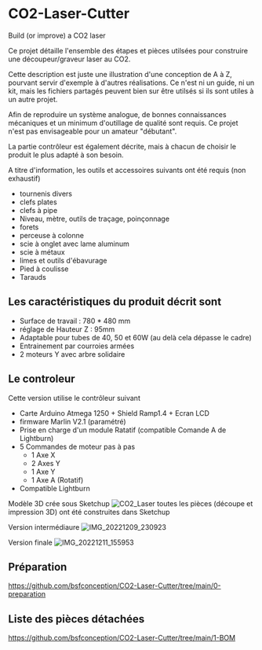 # CO2-Laser-Cutter
Build (or improve) a CO2 laser

Ce projet détaille l'ensemble des étapes et pièces utilsées pour construire une découpeur/graveur laser au CO2.

Cette description est juste une illustration d'une conception de A à Z, pourvant servir d'exemple à d'autres réalisations.
Ce n'est ni un guide, ni un kit, mais les fichiers partagés peuvent bien sur être utilsés si ils sont utiles à un autre projet.

Afin de reproduire un système analogue, de bonnes connaissances mécaniques et un minimum d'outillage de qualité sont requis. Ce projet n'est pas envisageable pour un amateur "débutant".

La partie contrôleur est également décrite, mais à chacun de choisir le produit le plus adapté à son besoin.

A titre d'information, les outils et accessoires suivants ont été requis (non exhaustif)
- tournenis divers
- clefs plates
- clefs à pipe
- Niveau, mètre, outils de traçage, poinçonnage
- forets 
- perceuse à colonne
- scie à onglet avec lame aluminum
- scie à métaux
- limes et outils d'ébavurage
- Pied à coulisse
- Tarauds

## Les caractéristiques du produit décrit sont 
- Surface de travail : 780 * 480 mm
- réglage de Hauteur Z : 95mm
- Adaptable pour tubes de 40, 50 et 60W (au delà cela dépasse le cadre)
- Entrainement par courroies armées
- 2 moteurs Y avec arbre solidaire

## Le controleur
Cette version utilise le contrôleur suivant
- Carte Arduino Atmega 1250 + Shield Ramp1.4 + Ecran LCD
- firmware Marlin V2.1 (paramétré)
- Prise en charge d'un module Ratatif (compatible Comande A de Lightburn)
- 5 Commandes de moteur pas à pas 
  - 1 Axe X
  - 2 Axes Y
  - 1 Axe Y
  - 1 Axe A (Rotatif)  
- Compatible Lightburn

Modèle 3D crée sous Sketchup
![CO2_Laser](https://user-images.githubusercontent.com/84618082/208289881-955a83f9-7de3-4fcb-a703-7317397d6f9c.jpg)
toutes les pièces (découpe et impression 3D) ont été construites dans Sketchup

Version intermédiaure
![IMG_20221209_230923](https://user-images.githubusercontent.com/84618082/208289903-55186b29-1876-48af-91f3-a71b02f3ff6a.jpg)

Version finale
![IMG_20221211_155953](https://user-images.githubusercontent.com/84618082/208289911-7b8ddef4-6eff-49ed-9041-bee76f0724f8.jpg)

## Préparation 
https://github.com/bsfconception/CO2-Laser-Cutter/tree/main/0-preparation

## Liste des pièces détachées
https://github.com/bsfconception/CO2-Laser-Cutter/tree/main/1-BOM


